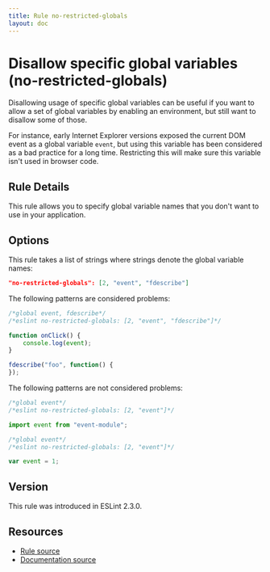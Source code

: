```yaml
---
title: Rule no-restricted-globals
layout: doc
---
```

<!-- Note: No pull requests accepted for this file. See README.md in the root directory for details. -->

# Disallow specific global variables (no-restricted-globals)

Disallowing usage of specific global variables can be useful if you want to allow a set of global
variables by enabling an environment, but still want to disallow some of those.

For instance, early Internet Explorer versions exposed the current DOM event as a global variable
`event`, but using this variable has been considered as a bad practice for a long time. Restricting
this will make sure this variable isn't used in browser code.

## Rule Details

This rule allows you to specify global variable names that you don't want to use in your application.

## Options

This rule takes a list of strings where strings denote the global variable names:

```json
"no-restricted-globals": [2, "event", "fdescribe"]
```

The following patterns are considered problems:

```js
/*global event, fdescribe*/
/*eslint no-restricted-globals: [2, "event", "fdescribe"]*/

function onClick() {
    console.log(event);
}

fdescribe("foo", function() {
});
```

The following patterns are not considered problems:

```js
/*global event*/
/*eslint no-restricted-globals: [2, "event"]*/

import event from "event-module";
```

```js
/*global event*/
/*eslint no-restricted-globals: [2, "event"]*/

var event = 1;
```

## Version

This rule was introduced in ESLint 2.3.0.

## Resources

* [Rule source](https://github.com/eslint/eslint/tree/master/lib/rules/no-restricted-globals.js)
* [Documentation source](https://github.com/eslint/eslint/tree/master/docs/rules/no-restricted-globals.md)
